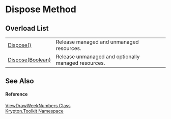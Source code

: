 # Dispose Method


## Overload List
<table>
<tr>
<td><a href="56e77af8-2279-414f-d419-9e0428f318da.md">Dispose()</a></td>
<td>Release managed and unmanaged resources.</td></tr>
<tr>
<td><a href="9f70856a-cb59-a7d8-63b7-16da957c6377.md">Dispose(Boolean)</a></td>
<td>Release unmanaged and optionally managed resources.</td></tr>
</table>

## See Also


#### Reference
<a href="c1e1f84a-d489-7d9c-1e03-2c3a3e64df88.md">ViewDrawWeekNumbers Class</a>  
<a href="79d2eac2-21f4-54ff-7552-b20c33c30600.md">Krypton.Toolkit Namespace</a>  
